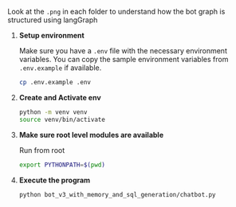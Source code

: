 Look at the `.png` in each folder to understand how the bot graph is structured using langGraph

1. **Setup environment**

    Make sure you have a `.env` file with the necessary environment variables. You can copy the sample environment variables from `.env.example` if available.

    ```sh
    cp .env.example .env
    ```

2. **Create and Activate env**

    ```sh
    python -m venv venv
    source venv/bin/activate
    ```

3. **Make sure root level modules are available**

    Run from root
    ```sh
    export PYTHONPATH=$(pwd)
    ```

4. **Execute the program**

    ```sh
    python bot_v3_with_memory_and_sql_generation/chatbot.py
    ```